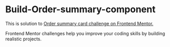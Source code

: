 # Build-Order-summary-component

This is solution to <a href="https://www.frontendmentor.io/challenges/order-summary-component-QlPmajDUj"> Order summary card challenge on Frontend Mentor. </a> 

Frontend Mentor challenges help you improve your coding skills by building realistic projects. 
